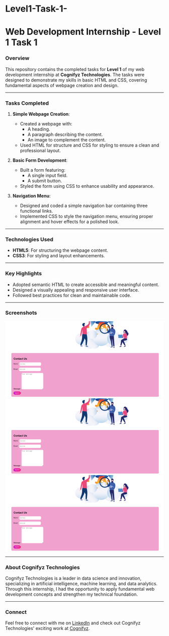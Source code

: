# Level1-Task-1-

# Web Development Internship - Level 1 Task 1

### Overview
This repository contains the completed tasks for **Level 1** of my web development internship at **Cognifyz Technologies**. The tasks were designed to demonstrate my skills in basic HTML and CSS, covering fundamental aspects of webpage creation and design.

---

### Tasks Completed

1. **Simple Webpage Creation**:
   - Created a webpage with:
     - A heading.
     - A paragraph describing the content.
     - An image to complement the content.
   - Used HTML for structure and CSS for styling to ensure a clean and professional layout.

2. **Basic Form Development**:
   - Built a form featuring:
     - A single input field.
     - A submit button.
   - Styled the form using CSS to enhance usability and appearance.

3. **Navigation Menu**:
   - Designed and coded a simple navigation bar containing three functional links.
   - Implemented CSS to style the navigation menu, ensuring proper alignment and hover effects for a polished look.

---

### Technologies Used
- **HTML5**: For structuring the webpage content.
- **CSS3**: For styling and layout enhancements.

---

### Key Highlights
- Adopted semantic HTML to create accessible and meaningful content.
- Designed a visually appealing and responsive user interface.
- Followed best practices for clean and maintainable code.

---

### Screenshots
![Screenshot of the Web Page](https://github.com/anshika1510/Level1-Task-1-/blob/main/Screenshot%202025-04-21%20185254.png)
![Screenshot of the Web Page](https://github.com/anshika1510/Level1-Task-1-/blob/main/Screenshot%202025-04-21%20185254.png)
![Screenshot of the Web Page](https://github.com/anshika1510/Level1-Task-1-/blob/main/Screenshot%202025-04-21%20185254.png)


---

### About Cognifyz Technologies
Cognifyz Technologies is a leader in data science and innovation, specializing in artificial intelligence, machine learning, and data analytics. Through this internship, I had the opportunity to apply fundamental web development concepts and strengthen my technical foundation.

---

### Connect
Feel free to connect with me on [LinkedIn](https://www.linkedin.com/in/anshika-nandini-11b936214) and check out Cognifyz Technologies' exciting work at [Cognifyz](https://cognifyz.com).

